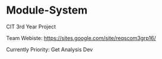 # Module-System
CIT 3rd Year Project 

Team Webiste:
https://sites.google.com/site/reqscom3grp16/

Currently Priority:
Get Analysis Dev
